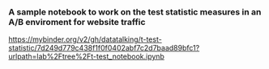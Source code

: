 ### A sample notebook to work on the test statistic measures in an A/B enviroment for website traffic

https://mybinder.org/v2/gh/datatalking/t-test-statistic/7d249d779c438f1f0f0402abf7c2d7baad89bfc1?urlpath=lab%2Ftree%2Ft-test_notebook.ipynb
